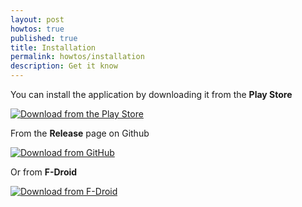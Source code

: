 ```yaml
---
layout: post
howtos: true
published: true
title: Installation
permalink: howtos/installation
description: Get it know
---
```

You can install the application by downloading it from the **Play Store**

[![Download from the Play Store](https://user-images.githubusercontent.com/663460/26973322-4ddf78a4-4d16-11e7-8b58-4c03b4bc2490.png)](https://play.google.com/store/apps/details?id=org.flyve.inventory.agent)

From the **Release** page on Github

[![Download from GitHub](https://user-images.githubusercontent.com/663460/26973090-f8fdc986-4d14-11e7-995a-e7c5e79ed925.png)](https://github.com/flyve-mdm/android-inventory-agent/releases)

Or from **F-Droid**

[![Download from F-Droid](https://camo.githubusercontent.com/f9574a79e3fe61202392c44e55f0bdab261a9561/68747470733a2f2f662d64726f69642e6f72672f62616467652f6765742d69742d6f6e2e706e67)](https://f-droid.org/packages/org.flyve.inventory.agent/)
